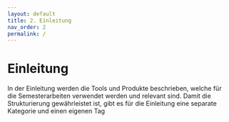 ```yaml
---
layout: default
title: 2. Einleitung
nav_order: 2
permalink: /
---
```


# Einleitung

In der Einleitung werden die Tools und Produkte beschrieben, welche für die Semesterarbeiten verwendet werden und relevant sind. Damit die Strukturierung gewährleistet ist, gibt es für die Einleitung eine separate Kategorie und einen eigenen Tag